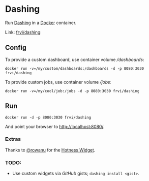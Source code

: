 # Dashing
Run [Dashing](http://dashing.io/) in a [Docker](http://docker.io/) container.

Link: [frvi/dashing](https://registry.hub.docker.com/u/frvi/dashing/)

## Config
To provide a custom dashboard, use container volume */dashboards*:
```
docker run -v=/my/custom/dashboards:/dashboards -d -p 8080:3030 frvi/dashing
```
To provide custom jobs, use container volume */jobs*:
```
docker run -v=/my/cool/job:/jobs -d -p 8080:3030 frvi/dashing
```
## Run
```
docker run -d -p 8080:3030 frvi/dashing
```
And point your browser to [http://localhost:8080/](http://localhost:8080/).

### Extras
Thanks to [@rowanu](https://github.com/rowanu) for the [Hotness Widget](https://gist.github.com/rowanu/6246149).

### TODO:
- Use custom widgets via *GitHub* gists; ```dashing install <gist>```.

